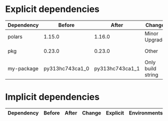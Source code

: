 # Explicit dependencies

|Dependency|Before|After|Change|Explicit|Environments|
|-|-|-|-|-|-|
|polars|1.15.0|1.16.0|Minor Upgrade|true|*all envs* on osx-arm64|
|pkg|0.23.0|0.23.0|Other|true|*all envs* on linux-64|
|my-package|py313hc743ca1_0|py313hc743ca1_1|Only build string|true|*all envs* on osx-arm64|

# Implicit dependencies

|Dependency|Before|After|Change|Explicit|Environments|
|-|-|-|-|-|-|


[^1]: **Bold** means explicit dependency.
[^2]: Dependency got downgraded.
